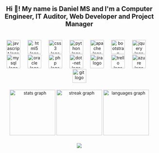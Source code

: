 <h2 align="center">Hi 👋! My name is Daniel MS and I'm a Computer Engineer, IT Auditor, Web Developer and Project Manager</h2>

###

<br clear="both">

<div align="center">
  <img src="https://cdn.jsdelivr.net/gh/devicons/devicon/icons/javascript/javascript-original.svg" height="45" alt="javascript logo"  />
  <img width="16" />
  <img src="https://cdn.jsdelivr.net/gh/devicons/devicon/icons/html5/html5-plain-wordmark.svg" height="45" alt="html5 logo"  />
  <img width="16" />
  <img src="https://cdn.jsdelivr.net/gh/devicons/devicon/icons/css3/css3-plain-wordmark.svg" height="45" alt="css3 logo"  />
  <img width="16" />
  <img src="https://cdn.jsdelivr.net/gh/devicons/devicon/icons/python/python-original-wordmark.svg" height="45" alt="python logo"  />
  <img width="16" />
  <img src="https://cdn.jsdelivr.net/gh/devicons/devicon/icons/apache/apache-original-wordmark.svg" height="45" alt="apache logo"  />
  <img width="16" />
  <img src="https://cdn.jsdelivr.net/gh/devicons/devicon/icons/bootstrap/bootstrap-original-wordmark.svg" height="45" alt="bootstrap logo"  />
  <img width="16" />
  <img src="https://cdn.jsdelivr.net/gh/devicons/devicon/icons/jquery/jquery-plain-wordmark.svg" height="45" alt="jquery logo"  />
  <img width="16" />
  <img src="https://cdn.jsdelivr.net/gh/devicons/devicon/icons/mysql/mysql-plain-wordmark.svg" height="45" alt="mysql logo"  />
  <img width="16" />
  <img src="https://cdn.jsdelivr.net/gh/devicons/devicon/icons/oracle/oracle-original.svg" height="45" alt="oracle logo"  />
  <img width="16" />
  <img src="https://cdn.jsdelivr.net/gh/devicons/devicon/icons/php/php-original.svg" height="45" alt="php logo"  />
  <img width="16" />
  <img src="https://skillicons.dev/icons?i=dotnet" height="45" alt="dot-net logo"  />
  <img width="16" />
  <img src="https://cdn.jsdelivr.net/gh/devicons/devicon/icons/jira/jira-original-wordmark.svg" height="45" alt="jira logo"  />
  <img width="16" />
  <img src="https://cdn.jsdelivr.net/gh/devicons/devicon/icons/trello/trello-plain-wordmark.svg" height="45" alt="trello logo"  />
  <img width="16" />
  <img src="https://skillicons.dev/icons?i=azure" height="45" alt="azure logo"  />
  <img width="16" />
  <img src="https://cdn.jsdelivr.net/gh/devicons/devicon/icons/git/git-plain-wordmark.svg" height="45" alt="git logo"  />
</div>

###

<div align="center">
  <img src="https://github-readme-stats.vercel.app/api?username=DaniiMS506&hide_title=false&hide_rank=false&show_icons=true&include_all_commits=false&count_private=true&disable_animations=false&theme=dracula&locale=es&hide_border=true" height="150" alt="stats graph" />

  <img src="https://streak-stats.demolab.com?user=DaniiMS506&locale=es&mode=daily&theme=dracula&hide_border=true&border_radius=5" height="150" alt="streak graph"  />
  
  <img src="https://github-readme-stats.vercel.app/api/top-langs?username=DaniiMS506&locale=es&hide_title=false&layout=compact&card_width=320&langs_count=6&theme=dracula&hide_border=true" height="150" alt="languages graph"  />
</div>


###

<div align="center">
  <img src="https://profile-counter.glitch.me/DaniiMS506/count.svg?"  />
</div>

###
